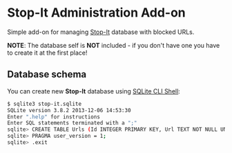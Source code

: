 # Stop-It Administration Add-on

Simple add-on for managing [Stop-It](http://stop-it.be/) database with blocked URLs.

__NOTE__: The database self is __NOT__ included - if you don't have one you have to create it at the first place!

## Database schema

You can create new __Stop-It__ database using [SQLite CLI Shell](http://sqlite.org/cli.html):

```bash
$ sqlite3 stop-it.sqlite
SQLite version 3.8.2 2013-12-06 14:53:30
Enter ".help" for instructions
Enter SQL statements terminated with a ";"
sqlite> CREATE TABLE Urls (Id INTEGER PRIMARY KEY, Url TEXT NOT NULL UNIQUE, Updated TEXT NOT NULL);
sqlite> PRAGMA user_version = 1;
sqlite> .exit
```
